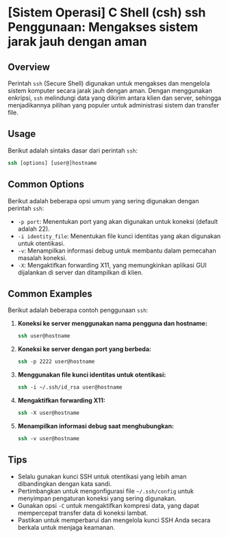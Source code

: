 # [Sistem Operasi] C Shell (csh) ssh Penggunaan: Mengakses sistem jarak jauh dengan aman

## Overview
Perintah `ssh` (Secure Shell) digunakan untuk mengakses dan mengelola sistem komputer secara jarak jauh dengan aman. Dengan menggunakan enkripsi, `ssh` melindungi data yang dikirim antara klien dan server, sehingga menjadikannya pilihan yang populer untuk administrasi sistem dan transfer file.

## Usage
Berikut adalah sintaks dasar dari perintah `ssh`:

```csh
ssh [options] [user@]hostname
```

## Common Options
Berikut adalah beberapa opsi umum yang sering digunakan dengan perintah `ssh`:

- `-p port`: Menentukan port yang akan digunakan untuk koneksi (default adalah 22).
- `-i identity_file`: Menentukan file kunci identitas yang akan digunakan untuk otentikasi.
- `-v`: Menampilkan informasi debug untuk membantu dalam pemecahan masalah koneksi.
- `-X`: Mengaktifkan forwarding X11, yang memungkinkan aplikasi GUI dijalankan di server dan ditampilkan di klien.

## Common Examples
Berikut adalah beberapa contoh penggunaan `ssh`:

1. **Koneksi ke server menggunakan nama pengguna dan hostname:**
   ```csh
   ssh user@hostname
   ```

2. **Koneksi ke server dengan port yang berbeda:**
   ```csh
   ssh -p 2222 user@hostname
   ```

3. **Menggunakan file kunci identitas untuk otentikasi:**
   ```csh
   ssh -i ~/.ssh/id_rsa user@hostname
   ```

4. **Mengaktifkan forwarding X11:**
   ```csh
   ssh -X user@hostname
   ```

5. **Menampilkan informasi debug saat menghubungkan:**
   ```csh
   ssh -v user@hostname
   ```

## Tips
- Selalu gunakan kunci SSH untuk otentikasi yang lebih aman dibandingkan dengan kata sandi.
- Pertimbangkan untuk mengonfigurasi file `~/.ssh/config` untuk menyimpan pengaturan koneksi yang sering digunakan.
- Gunakan opsi `-C` untuk mengaktifkan kompresi data, yang dapat mempercepat transfer data di koneksi lambat.
- Pastikan untuk memperbarui dan mengelola kunci SSH Anda secara berkala untuk menjaga keamanan.